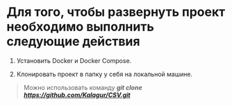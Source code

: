 # Для того, чтобы развернуть проект необходимо выполнить следующие действия

1. Установить Docker и Docker Compose.

2. Клонировать проект в папку у себя на локальной машине. 
>Можно использовать команду ***git clone https://github.com/Kalagur/CSV.git***
